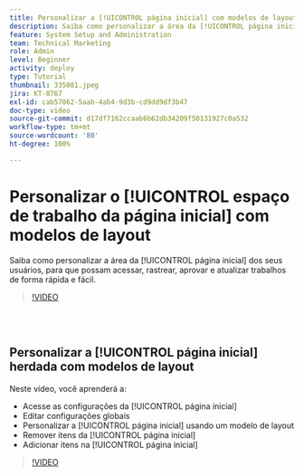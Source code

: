 ```yaml
---
title: Personalizar a [!UICONTROL página inicial] com modelos de layout
description: Saiba como personalizar a área da [!UICONTROL página inicial] dos seus usuários, para que possam acessar, rastrear, aprovar e atualizar trabalhos de forma rápida e fácil.
feature: System Setup and Administration
team: Technical Marketing
role: Admin
level: Beginner
activity: deploy
type: Tutorial
thumbnail: 335081.jpeg
jira: KT-8767
exl-id: cab57062-5aab-4ab4-9d3b-cd9dd9df3b47
doc-type: video
source-git-commit: d17df7162ccaab6b62db34209f50131927c0a532
workflow-type: tm+mt
source-wordcount: '80'
ht-degree: 100%

---
```


# Personalizar o [!UICONTROL espaço de trabalho da página inicial] com modelos de layout

Saiba como personalizar a área da [!UICONTROL página inicial] dos seus usuários, para que possam acessar, rastrear, aprovar e atualizar trabalhos de forma rápida e fácil.

>[!VIDEO](https://video.tv.adobe.com/v/3428091/?quality=12&learn=on&enablevpops)

<br>
</br>

## Personalizar a [!UICONTROL página inicial] herdada com modelos de layout

Neste vídeo, você aprenderá a:

* Acesse as configurações da [!UICONTROL página inicial]
* Editar configurações globais
* Personalizar a [!UICONTROL página inicial] usando um modelo de layout
* Remover itens da [!UICONTROL página inicial]
* Adicionar itens na [!UICONTROL página inicial]

>[!VIDEO](https://video.tv.adobe.com/v/335081/?quality=12&learn=on&enablevpops)
